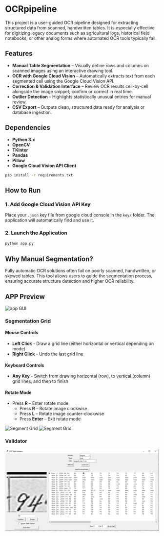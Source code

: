 # OCRpipeline
This project is a user-guided OCR pipeline designed for extracting structured data from scanned, handwritten tables. It is especially effective for digitizing legacy documents such as agricultural logs, historical field notebooks, or other analog forms where automated OCR tools typically fail.

## Features

- **Manual Table Segmentation** – Visually define rows and columns on scanned images using an interactive drawing tool.
- **OCR with Google Cloud Vision** – Automatically extracts text from each segmented cell using the Google Cloud Vision API.
- **Correction & Validation Interface** – Review OCR results cell-by-cell alongside the image snippet; confirm or correct in real time.
- **Outlier Detection** – Highlights statistically unusual entries for manual review.
- **CSV Export** – Outputs clean, structured data ready for analysis or database ingestion.

## Dependencies

- **Python 3.x**
- **OpenCV**
- **TKinter**
- **Pandas**
- **Pillow**
- **Google Cloud Vision API Client**
```bash
pip install -r requirements.txt
```

## How to Run

### 1. Add Google Cloud Vision API Key

Place your `.json` key file from google cloud console in the `key/` folder. The application will automatically find and use it.

### 2. Launch the Application

```bash
python app.py
```

## Why Manual Segmentation?

Fully automatic OCR solutions often fail on poorly scanned, handwritten, or skewed tables. This tool allows users to guide the segmentation process, ensuring accurate structure detection and higher OCR reliability.

## APP Preview

![app GUI](documentation/startup.PNG)

### Segmentation Grid

#### Mouse Controls

- **Left Click** - Draw a grid line (either horizontal or vertical depending on mode)
- **Right Click** - Undo the last grid line

#### Keyboard Controls

- **Any Key** - Switch from drawing horizontal (row), to vertical (column) grid lines, and then to finish
  
#### Rotate Mode

- Press **R** – Enter rotate mode  
  - Press **R** – Rotate image clockwise  
  - Press **L** – Rotate image counter-clockwise  
  - Press **Enter** – Exit rotate mode

  
![Segment Grid](documentation/grid_rows.PNG)
![Segment Grid](documentation/grid_columns.PNG)

### Validator
![valid GUI](documentation/error_check.PNG)
